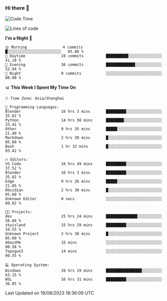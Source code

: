 ### Hi there 👋

<!--
**GwenKaplan/GwenKaplan** is a ✨ _special_ ✨ repository because its `README.md` (this file) appears on your GitHub profile.

Here are some ideas to get you started:

- 🔭 I’m currently working on ...
- 🌱 I’m currently learning ...
- 👯 I’m looking to collaborate on ...
- 🤔 I’m looking for help with ...
- 💬 Ask me about ...
- 📫 How to reach me: ...
- 😄 Pronouns: ...
- ⚡ Fun fact: ...
-->

<!--START_SECTION:waka-->
![Code Time](http://img.shields.io/badge/Code%20Time-418%20hrs%2058%20mins-blue)

![Lines of code](https://img.shields.io/badge/From%20Hello%20World%20I%27ve%20Written-106.0%20thousand%20lines%20of%20code-blue)

**I'm a Night 🦉** 

```text
🌞 Morning                4 commits           █░░░░░░░░░░░░░░░░░░░░░░░░   05.88 % 
🌆 Daytime                28 commits          ██████████░░░░░░░░░░░░░░░   41.18 % 
🌃 Evening                36 commits          █████████████░░░░░░░░░░░░   52.94 % 
🌙 Night                  0 commits           ░░░░░░░░░░░░░░░░░░░░░░░░░   00.00 % 
```


📊 **This Week I Spent My Time On** 

```text
🕑︎ Time Zone: Asia/Shanghai

💬 Programming Languages: 
Blender                  16 hrs 3 mins       █████████░░░░░░░░░░░░░░░░   35.82 % 
Python                   14 hrs 58 mins      ████████░░░░░░░░░░░░░░░░░   33.41 % 
Other                    9 hrs 35 mins       █████░░░░░░░░░░░░░░░░░░░░   21.40 % 
Markdown                 2 hrs 30 mins       █░░░░░░░░░░░░░░░░░░░░░░░░   05.60 % 
Bash                     1 hr 32 mins        █░░░░░░░░░░░░░░░░░░░░░░░░   03.42 % 

🔥 Editors: 
VS Code                  16 hrs 49 mins      █████████░░░░░░░░░░░░░░░░   37.52 % 
Blender                  16 hrs 3 mins       █████████░░░░░░░░░░░░░░░░   35.82 % 
Edge                     9 hrs 26 mins       █████░░░░░░░░░░░░░░░░░░░░   21.05 % 
Obsidian                 2 hrs 30 mins       █░░░░░░░░░░░░░░░░░░░░░░░░   05.60 % 
Unknown Editor           0 secs              ░░░░░░░░░░░░░░░░░░░░░░░░░   00.02 % 

🐱‍💻 Projects: 
dev                      25 hrs 24 mins      ██████████████░░░░░░░░░░░   56.66 % 
skyisland                15 hrs 29 mins      █████████░░░░░░░░░░░░░░░░   34.55 % 
Unknown Project          2 hrs 30 mins       █░░░░░░░░░░░░░░░░░░░░░░░░   05.60 % 
AboutMe                  15 mins             ░░░░░░░░░░░░░░░░░░░░░░░░░   00.58 % 
Topogun3                 14 mins             ░░░░░░░░░░░░░░░░░░░░░░░░░   00.55 % 

💻 Operating System: 
Windows                  28 hrs 19 mins      ████████████████░░░░░░░░░   63.15 % 
WSL                      16 hrs 31 mins      █████████░░░░░░░░░░░░░░░░   36.85 % 
```


 Last Updated on 19/08/2023 18:36:09 UTC
<!--END_SECTION:waka-->
